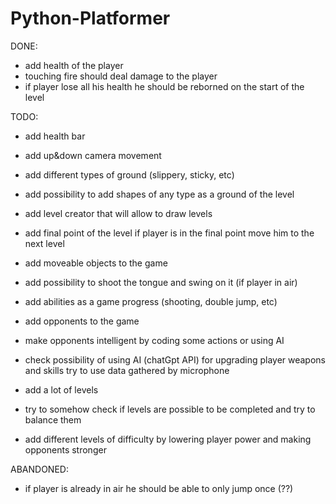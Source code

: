 # Python-Platformer


DONE:
- add health of the player
- touching fire should deal damage to the player
- if player lose all his health he should be reborned on the start of the level

TODO:
- add health bar
- add up&down camera movement
- add different types of ground (slippery, sticky, etc)
- add possibility to add shapes of any type as a ground of the level
- add level creator that will allow to draw levels

- add final point of the level if player is in the final point move him to the next level
- add moveable objects to the game
- add possibility to shoot the tongue and swing on it (if player in air)
- add abilities as a game progress (shooting, double jump, etc)
- add opponents to the game
- make opponents intelligent by coding some actions or using AI
- check possibility of using AI (chatGpt API) for upgrading player weapons and skills try to use data gathered by microphone
- add a lot of levels
- try to somehow check if levels are possible to be completed and try to balance them
- add different levels of difficulty by lowering player power and making opponents stronger

ABANDONED:
- if player is already in air he should be able to only jump once (??)